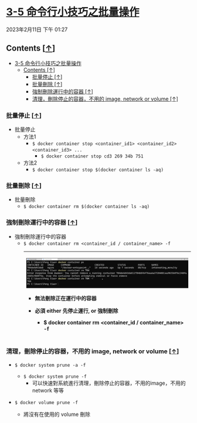 <!-- This md file is originally converted from onenote -->

# [3-5 命令行小技巧之批量操作](https://dockertips.readthedocs.io/en/latest/container-quickstart/container-cli-tips.html)

2023年2月11日
下午 01:27

## Contents [[↑](#3-5-命令行小技巧之批量操作)]

- [3-5 命令行小技巧之批量操作](#3-5-命令行小技巧之批量操作)
  - [Contents \[↑\]](#contents-)
    - [批量停止 \[↑\]](#批量停止-)
    - [批量刪除 \[↑\]](#批量刪除-)
    - [強制刪除運行中的容器 \[↑\]](#強制刪除運行中的容器-)
    - [清理，刪除停止的容器，不用的 image, network or volume \[↑\]](#清理刪除停止的容器不用的-image-network-or-volume-)

### 批量停止 [[↑](#3-5-命令行小技巧之批量操作)]

- 批量停止
  - 方法1
    - `$ docker container stop <container_id1> <container_id2> <container_id3> ...`
      - `$ docker container stop cd3 269 34b 751`
  - 方法2
    - `$ docker container stop $(docker container ls -aq)`

### 批量刪除 [[↑](#3-5-命令行小技巧之批量操作)]

- 批量刪除
  - `$ docker container rm $(docker container ls -aq)`

### 強制刪除運行中的容器 [[↑](#3-5-命令行小技巧之批量操作)]

- 強制刪除運行中的容器
  - `$ docker container rm <container_id / container_name> -f`
    <table>
      <colgroup>
        <col style="width: 100%" />
      </colgroup>
      <thead>
        <tr class="header">
          <th>
            <p><img src="assets/003_命令行小技巧之批量操作_000.png" /></p>
            <ul class="incremental">
              <li>
                <p>無法刪除正在運行中的容器</p>
              </li>
              <li>
                <p>必須 either 先停止運行, or 強制刪除</p>
                <ul class="incremental">
                  <li>
                    <p>$ docker container rm &lt;container_id / container_name&gt; <strong>-f</strong></p>
                  </li>
                </ul>
              </li>
            </ul>
          </th>
        </tr>
      </thead>
      <tbody>
      </tbody>
    </table>

### 清理，刪除停止的容器，不用的 image, network or volume [[↑](#3-5-命令行小技巧之批量操作)]

- `$ docker system prune -a -f`
  - `$ docker system prune -f`
    - 可以快速對系統進行清理，刪除停止的容器，不用的image，不用的 network 等等

- `$ docker volume prune -f`
  - 將沒有在使用的 volume 刪除
